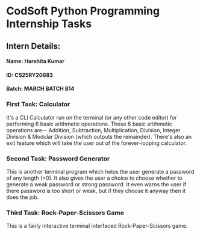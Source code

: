# CodSoft Python Programming Internship Tasks 
## Intern Details:
#### Name: Harshita Kumar
#### ID: CS25RY20683
#### Batch: MARCH BATCH B14


### First Task: Calculator
It's a CLI Calculator run on the terminal (or any other code editor) for performing 6 basic arithmetic operations. These 6 basic arithmetic operations are-- Addition, Subtraction, Multiplication, Division, Integer Division & Modular Division (which outputs the remainder). There's also an exit feature which will take the user out of the forever-looping calculator. 

### Second Task: Password Generator
This is another terminal program which helps the user generate a password of any length (>0). It also gives the user a choice to choose whether to generate a weak password or strong password. It even warns the user if there password is too short or weak, but if they choose it anyway then it does the job. 

### Third Task: Rock-Paper-Scissors Game
This is a fairly interactive terminal interfaced Rock-Paper-Scissors game.

